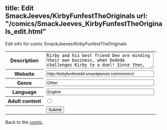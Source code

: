 title: Edit SmackJeeves/KirbyFunfestTheOriginals
url: "/comics/SmackJeeves_KirbyFunfestTheOriginals_edit.html"
---
Edit info for comic SmackJeeves/KirbyFunfestTheOriginals

<form name="comic" action="http://gaepostmail.appspot.com/comic/" method="post">
<table class="comicinfo">
<tr>
<th>Description</th><td><textarea name="description" cols="40" rows="3">Kirby and his best friend Dee are minding their own business, when Dedede challenges Kirby to a duel! Since then, Kirby and Dee have to save the world from seemingly unstoppable forces of nature, and all the while they still have time to be funny... NOTE: I am restarting this comic, see it at http://kirbyfunfest.smackjeeves.com/</textarea></td>
</tr>
<tr>
<th>Website</th><td><input type="text" name="url" value="http://kirbyfunfestold.smackjeeves.com/comics/" size="40"/></td>
</tr>
<tr>
<th>Genre</th><td><input type="text" name="genre" value="Other" size="40"/></td>
</tr>
<tr>
<th>Language</th><td><input type="text" name="language" value="English" size="40"/></td>
</tr>
<tr>
<th>Adult content</th><td><input type="checkbox" name="adult" value="adult" /></td>
</tr>
<tr>
<th></th><td>
<input type="hidden" name="comic" value="SmackJeeves_KirbyFunfestTheOriginals" />
<input type="submit" name="submit" value="Submit" />
</td>
</tr>
</table>
</form>

Back to the [comic](SmackJeeves_KirbyFunfestTheOriginals.html).
